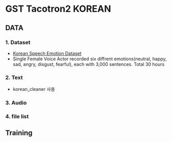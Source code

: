 # GST Tacotron2 KOREAN

## DATA
### 1. Dataset 
  * [Korean Speech Emotion Dataset](http://aicompanion.or.kr/kor/main/)
  * Single Female Voice Actor recorded six diffrent emotions(neutral, happy, sad, angry, disgust, fearful), each with 3,000 sentences. Total 30 hours

### 2. Text
 * korean_cleaner 사용

### 3. Audio

### 4. file list

## Training

